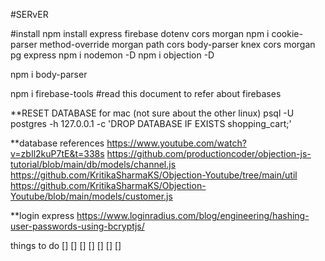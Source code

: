 #SERvER

#install
npm install express firebase dotenv cors morgan 
npm i cookie-parser method-override morgan path cors body-parser knex cors morgan pg express
npm i nodemon -D
npm i objection -D

npm i body-parser

npm i firebase-tools
#read this document to refer about firebases

**RESET DATABASE for mac (not sure about the other linux)
psql -U postgres -h 127.0.0.1 -c 'DROP DATABASE IF EXISTS shopping_cart;'

**database references
https://www.youtube.com/watch?v=zbIl2kuP7tE&t=338s
https://github.com/productioncoder/objection-js-tutorial/blob/main/db/models/channel.js
https://github.com/KritikaSharmaKS/Objection-Youtube/tree/main/util
https://github.com/KritikaSharmaKS/Objection-Youtube/blob/main/models/customer.js

**login express
https://www.loginradius.com/blog/engineering/hashing-user-passwords-using-bcryptjs/

things to do
[]
[]
[]
[]
[]
[]
[]